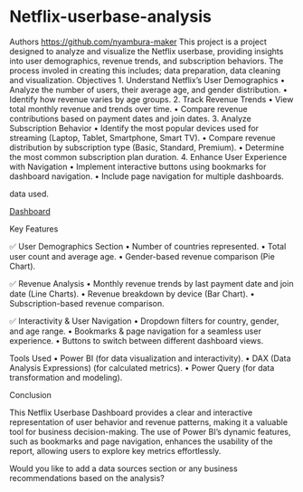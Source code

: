 # Netflix-userbase-analysis
Authors
https://github.com/nyambura-maker
This project is a project designed to analyze and visualize the Netflix userbase, providing insights into user demographics, revenue trends, and subscription behaviors. The process involed in creating this includes; data preparation, data cleaning and visualization.
Objectives
	1.	Understand Netflix’s User Demographics
	•	Analyze the number of users, their average age, and gender distribution.
	•	Identify how revenue varies by age groups.
	2.	Track Revenue Trends
	•	View total monthly revenue and trends over time.
	•	Compare revenue contributions based on payment dates and join dates.
	3.	Analyze Subscription Behavior
	•	Identify the most popular devices used for streaming (Laptop, Tablet, Smartphone, Smart TV).
	•	Compare revenue distribution by subscription type (Basic, Standard, Premium).
	•	Determine the most common subscription plan duration.
	4.	Enhance User Experience with Navigation
	•	Implement interactive buttons using bookmarks for dashboard navigation.
	•	Include page navigation for multiple dashboards.

data used.

<a href="https://github.com/nyambura-maker/Netflix-userbase-analysis/commit/816bdefdfb4517b423306aa05454239c90398f74">Dashboard</a>


Key Features

✅ User Demographics Section
	•	Number of countries represented.
	•	Total user count and average age.
	•	Gender-based revenue comparison (Pie Chart).

✅ Revenue Analysis
	•	Monthly revenue trends by last payment date and join date (Line Charts).
	•	Revenue breakdown by device (Bar Chart).
	•	Subscription-based revenue comparison.

✅ Interactivity & User Navigation
	•	Dropdown filters for country, gender, and age range.
	•	Bookmarks & page navigation for a seamless user experience.
	•	Buttons to switch between different dashboard views.

Tools Used
	•	Power BI (for data visualization and interactivity).
	•	DAX (Data Analysis Expressions) (for calculated metrics).
	•	Power Query (for data transformation and modeling).

Conclusion

This Netflix Userbase Dashboard provides a clear and interactive representation of user behavior and revenue patterns, making it a valuable tool for business decision-making. The use of Power BI’s dynamic features, such as bookmarks and page navigation, enhances the usability of the report, allowing users to explore key metrics effortlessly.

Would you like to add a data sources section or any business recommendations based on the analysis?
